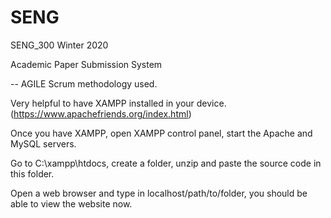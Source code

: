 # SENG
SENG_300 Winter 2020

Academic Paper Submission System

-- AGILE Scrum methodology used.

Very helpful to have XAMPP installed in your device. (https://www.apachefriends.org/index.html)

Once you have XAMPP, open XAMPP control panel, start the Apache and MySQL servers.

Go to C:\xampp\htdocs, create a folder, unzip and paste the source code in this folder.

Open a web browser and type in localhost/path/to/folder, you should be able to view the website now.
